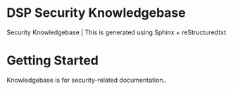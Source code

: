 # DSP Security Knowledgebase 

Security Knowledgebase | This is generated using Sphinx + reStructuredtxt

# Getting Started 

Knowledgebase is for security-related documentation..
